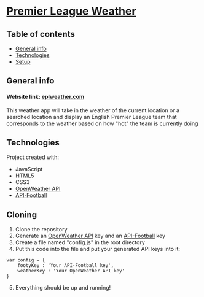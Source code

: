 # [Premier League Weather](https://eplweather.com)

## Table of contents
* [General info](#general-info)
* [Technologies](#technologies)
* [Setup](#setup)

## General info
#### Website link: [eplweather.com](https://eplweather.com)
This weather app will take in the weather of the current location or a searched location and display an English Premier League team that corresponds to the weather based on how "hot" the team is currently doing
	
## Technologies
Project created with:
* JavaScript
* HTML5
* CSS3
* [OpenWeather API](https://openweathermap.org/api)
* [API-Football](https://www.api-football.com)

## Cloning
1. Clone the repository
2. Generate an [OpenWeather API](https://openweathermap.org/api) key and an [API-Football](https://www.api-football.com) key
3. Create a file named "config.js" in the root directory
4. Put this code into the file and put your generated API keys into it:
```
var config = {
    footyKey : 'Your API-Football key',
    weatherKey : 'Your OpenWeather API key'
}
```
5. Everything should be up and running!
